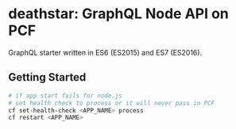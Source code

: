 deathstar: GraphQL Node API on PCF
===========================

GraphQL starter written in ES6 (ES2015) and ES7 (ES2016).



Getting Started
--------

```sh
# if app start fails for node.js
# set health check to process or it will never pass in PCF
cf set-health-check <APP_NAME> process
cf restart <APP_NAME>
```

